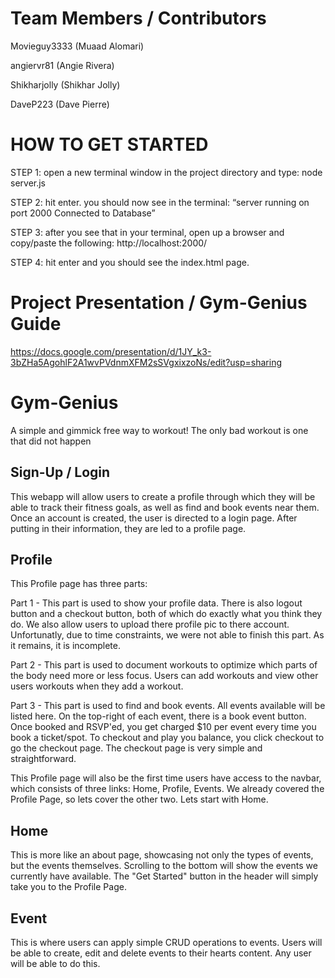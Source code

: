 # Team Members / Contributors
Movieguy3333 (Muaad Alomari)

angiervr81 (Angie Rivera)

Shikharjolly (Shikhar Jolly)

DaveP223 (Dave Pierre)

# HOW TO GET STARTED

STEP 1: open a new terminal window in the project directory and type: 
node server.js

STEP 2: hit enter. you should now see in the terminal:
“server running on port 2000
Connected to Database”


STEP 3: after you see that in your terminal, open up a browser and copy/paste the following: http://localhost:2000/

STEP 4: hit enter and you should see the index.html page. 

# Project Presentation / Gym-Genius Guide 
https://docs.google.com/presentation/d/1JY_k3-3bZHa5AgohlF2A1wvPVdnmXFM2sSVgxixzoNs/edit?usp=sharing

# Gym-Genius
A simple and gimmick free way to workout!
The only bad workout is one that did not happen


## Sign-Up / Login
This webapp will allow users to create a profile through which they will be able to track their fitness goals, as well as find and book events near them. Once an account is created, the user is directed to a login page. After putting in their information, they are led to a profile page.

## Profile
This Profile page has three parts:

Part 1 - This part is used to show your profile data. There is also logout button and a checkout button, both of which do exactly what you think they do. We also allow users to upload there profile pic to there account. Unfortunatly, due to time constraints, we were not able to finish this part. As it remains, it is incomplete.

Part 2 - This part is used to document workouts to optimize which parts of the body need more or less focus. Users can add workouts and view other users workouts when they add a workout. 

Part 3 - This part is used to find and book events. All events available will be listed here. On the top-right of each event, there is a book event button. Once booked and RSVP'ed, you get charged $10 per event every time you book a ticket/spot. To checkout and play you balance, you click checkout to go the checkout page. The checkout page is very simple and straightforward.

This Profile page will also be the first time users have access to the navbar, which consists of three links: Home, Profile, Events. We already covered the Profile Page, so lets cover the other two. Lets start with Home.

## Home
This is more like an about page, showcasing not only the types of events, but the events themselves. Scrolling to the bottom will show the events we currently have available. The "Get Started" button in the header will simply take you to the Profile Page.

## Event
This is where users can apply simple CRUD operations to events. Users will be able to create, edit and delete events to their hearts content. Any user will be able to do this.
  



 


